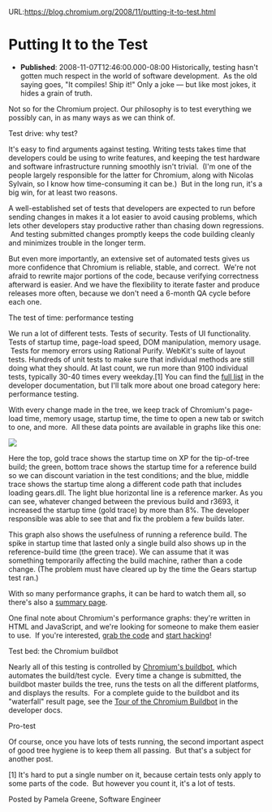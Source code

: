 URL:https://blog.chromium.org/2008/11/putting-it-to-test.html
# Putting It to the Test
- **Published**: 2008-11-07T12:46:00.000-08:00
Historically, testing hasn't gotten much respect in the world of software development.  As the old saying goes, "It compiles! Ship it!" Only a joke — but like most jokes, it hides a grain of truth.

Not so for the Chromium project. Our philosophy is to test everything we possibly can, in as many ways as we can think of.

Test drive: why test?

It's easy to find arguments against testing. Writing tests takes time that developers could be using to write features, and keeping the test hardware and software infrastructure running smoothly isn't trivial.  (I'm one of the people largely responsible for the latter for Chromium, along with Nicolas Sylvain, so I know how time-consuming it can be.)  But in the long run, it's a big win, for at least two reasons.

A well-established set of tests that developers are expected to run before sending changes in makes it a lot easier to avoid causing problems, which lets other developers stay productive rather than chasing down regressions.  And testing submitted changes promptly keeps the code building cleanly and minimizes trouble in the longer term.

But even more importantly, an extensive set of automated tests gives us more confidence that Chromium is reliable, stable, and correct.  We're not afraid to rewrite major portions of the code, because verifying correctness afterward is easier. And we have the flexibility to iterate faster and produce releases more often, because we don't need a 6-month QA cycle before each one.

The test of time: performance testing

We run a lot of different tests. Tests of security. Tests of UI functionality. Tests of startup time, page-load speed, DOM manipulation, memory usage.  Tests for memory errors using Rational Purify. WebKit's suite of layout tests. Hundreds of unit tests to make sure that individual methods are still doing what they should. At last count, we run more than 9100 individual tests, typically 30-40 times every weekday.[1] You can find the [full list](http://dev.chromium.org/developers/testing) in the developer documentation, but I'll talk more about one broad category here: performance testing.

With every change made in the tree, we keep track of Chromium's page-load time, memory usage, startup time, the time to open a new tab or switch to one, and more.  All these data points are available in graphs like this one:

![](https://blogger.googleusercontent.com/img/b/R29vZ2xl/AVvXsEhmnK7HXM7hfSxmA61abFoMDTGjG8Hmvf10NOjH6Ka2lBlg9gof6BhN25effx4hNsOZEEXzfLf8QEtMd4nQrrIMDT1fY8NDqb_svlbVNHavU0Pnkf50tmvBwGTJ_lsaFuLML-yqzEqqEuKB/s400/testing_blog_image.png)

Here the top, gold trace shows the startup time on XP for the tip-of-tree build; the green, bottom trace shows the startup time for a reference build so we can discount variation in the test conditions; and the blue, middle trace shows the startup time along a different code path that includes loading gears.dll. The light blue horizontal line is a reference marker. As you can see, whatever changed between the previous build and r3693, it increased the startup time (gold trace) by more than 8%. The developer responsible was able to see that and fix the problem a few builds later.

This graph also shows the usefulness of running a reference build. The spike in startup time that lasted only a single build also shows up in the reference-build time (the green trace). We can assume that it was something temporarily affecting the build machine, rather than a code change. (The problem must have cleared up by the time the Gears startup test ran.)

With so many performance graphs, it can be hard to watch them all, so there's also a [summary page](http://build.chromium.org/buildbot/perf/dashboard/overview.html).

One final note about Chromium's performance graphs: they're written in HTML and JavaScript, and we're looking for someone to make them easier to use.  If you're interested, [grab the code](http://sites.google.com/a/chromium.org/dev/developers/how-tos/getting-the-buildbot-source) and [start hacking](http://dev.chromium.org/developers/contributing-code)!

Test bed: the Chromium buildbot

Nearly all of this testing is controlled by [Chromium's buildbot](http://build.chromium.org/buildbot/waterfall/), which automates the build/test cycle.  Every time a change is submitted, the buildbot master builds the tree, runs the tests on all the different platforms, and displays the results.  For a complete guide to the buildbot and its "waterfall" result page, see the [Tour of the Chromium Buildbot](http://sites.google.com/a/chromium.org/dev/developers/testing/tour-of-the-chromium-buildbot) in the developer docs.

Pro-test

Of course, once you have lots of tests running, the second important aspect of good tree hygiene is to keep them all passing.  But that's a subject for another post.

[1] It's hard to put a single number on it, because certain tests only apply to some parts of the code.  But however you count it, it's a lot of tests.

Posted by Pamela Greene, Software Engineer